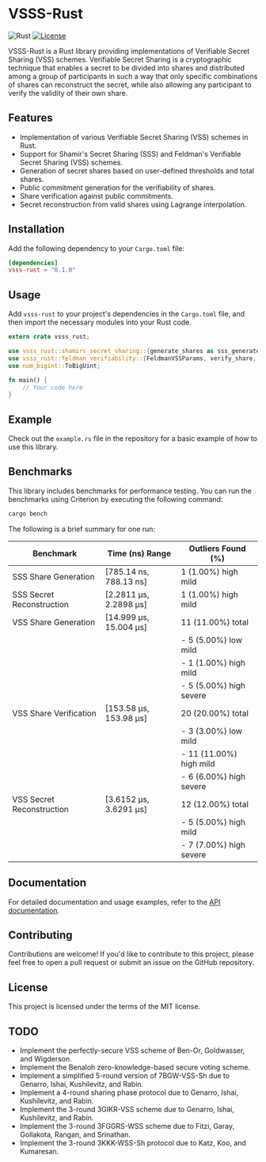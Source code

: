# VSSS-Rust

![Rust](https://img.shields.io/badge/language-Rust-orange)
[![License](https://img.shields.io/badge/license-MIT-blue.svg)](https://github.com/crypto-keys-unlocked/vsss-rust/blob/main/LICENSE)

VSSS-Rust is a Rust library providing implementations of Verifiable Secret Sharing (VSS) schemes. Verifiable Secret Sharing is a cryptographic technique that enables a secret to be divided into shares and distributed among a group of participants in such a way that only specific combinations of shares can reconstruct the secret, while also allowing any participant to verify the validity of their own share.

## Features

- Implementation of various Verifiable Secret Sharing (VSS) schemes in Rust.
- Support for Shamir's Secret Sharing (SSS) and Feldman's Verifiable Secret Sharing (VSS) schemes.
- Generation of secret shares based on user-defined thresholds and total shares.
- Public commitment generation for the verifiability of shares.
- Share verification against public commitments.
- Secret reconstruction from valid shares using Lagrange interpolation.

## Installation

Add the following dependency to your `Cargo.toml` file:

```toml
[dependencies]
vsss-rust = "0.1.0"
```

## Usage

Add `vsss-rust` to your project's dependencies in the `Cargo.toml` file, and then import the necessary modules into your Rust code.

```rust
extern crate vsss_rust;

use vsss_rust::shamirs_secret_sharing::{generate_shares as sss_generate_shares, reconstruct_secret as sss_reconstruct_secret};
use vsss_rust::feldman_verifiability::{FeldmanVSSParams, verify_share, reconstruct_secret};
use num_bigint::ToBigUint;

fn main() {
    // Your code here
}
```

## Example

Check out the `example.rs` file in the repository for a basic example of how to use this library.

## Benchmarks

This library includes benchmarks for performance testing. You can run the benchmarks using Criterion by executing the following command:

```bash
cargo bench
```
The following is a brief summary for one run:

| Benchmark                   | Time (ns) Range                          | Outliers Found (%)       |
|-----------------------------|------------------------------------------|--------------------------|
| SSS Share Generation        | [785.14 ns, 788.13 ns]                   | 1 (1.00%) high mild     |
| SSS Secret Reconstruction   | [2.2811 µs, 2.2898 µs]                   | 1 (1.00%) high mild     |
| VSS Share Generation        | [14.999 µs, 15.004 µs]                   | 11 (11.00%) total        |
|                             |                                          |  - 5 (5.00%) low mild    |
|                             |                                          |  - 1 (1.00%) high mild   |
|                             |                                          |  - 5 (5.00%) high severe |
| VSS Share Verification      | [153.58 µs, 153.98 µs]                   | 20 (20.00%) total        |
|                             |                                          |  - 3 (3.00%) low mild    |
|                             |                                          |  - 11 (11.00%) high mild |
|                             |                                          |  - 6 (6.00%) high severe|
| VSS Secret Reconstruction   | [3.6152 µs, 3.6291 µs]                   | 12 (12.00%) total        |
|                             |                                          |  - 5 (5.00%) high mild   |
|                             |                                          |  - 7 (7.00%) high severe|

## Documentation

For detailed documentation and usage examples, refer to the [API documentation](https://docs.rs/vsss-rust).

## Contributing

Contributions are welcome! If you'd like to contribute to this project, please feel free to open a pull request or submit an issue on the GitHub repository.

## License

This project is licensed under the terms of the MIT license.

## TODO

- Implement the perfectly-secure VSS scheme of Ben-Or, Goldwasser, and Wigderson.
- Implement the Benaloh zero-knowledge-based secure voting scheme.
- Implement a simplified 5-round version of 7BGW-VSS-Sh due to Genarro, Ishai, Kushilevitz, and Rabin.
- Implement a 4-round sharing phase protocol due to Genarro, Ishai, Kushilevitz, and Rabin.
- Implement the 3-round 3GIKR-VSS scheme due to Genarro, Ishai, Kushilevitz, and Rabin.
- Implement the 3-round 3FGGRS-WSS scheme due to Fitzi, Garay, Gollakota, Rangan, and Srinathan.
- Implement the 3-round 3KKK-WSS-Sh protocol due to Katz, Koo, and Kumaresan.